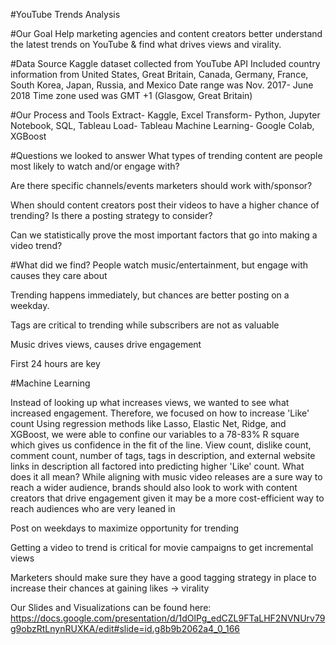 #YouTube Trends Analysis


#Our Goal
Help marketing agencies and content creators better understand the latest trends on YouTube & find what drives views and virality.

#Data Source
Kaggle dataset collected from YouTube API
Included country information from United States, Great Britain, Canada, Germany, France, South Korea, Japan, Russia, and Mexico
Date range was Nov. 2017- June 2018
Time zone used was GMT +1 (Glasgow, Great Britain)

#Our Process and Tools
Extract- Kaggle, Excel
Transform- Python, Jupyter Notebook, SQL, Tableau
Load- Tableau
Machine Learning- Google Colab, XGBoost

#Questions we looked to answer
What types of trending content are people most likely to watch and/or engage with?

Are there specific channels/events marketers should work with/sponsor?

When should content creators post their videos to have a higher chance of trending? Is there a posting strategy to consider?

Can we statistically prove the most important factors that go into making a video trend?

#What did we find?
People watch music/entertainment, but engage with causes they care about

Trending happens immediately, but chances are better posting on a weekday.

Tags are critical to trending while subscribers are not as valuable

Music drives views, causes drive engagement

First 24 hours are key

#Machine Learning

Instead of looking up what increases views, we wanted to see what increased engagement. Therefore, we focused on how to increase 'Like' count
Using regression methods like Lasso, Elastic Net, Ridge, and XGBoost, we were able to confine our variables to a 78-83% R square which gives us confidence in the fit of the line.
View count, dislike count, comment count, number of tags, tags in description, and external website links in description all factored into predicting higher 'Like' count.
What does it all mean?
While aligning with music video releases are a sure way to reach a wider audience, brands should also look to work with content creators that drive engagement given it may be a more cost-efficient way to reach audiences who are very leaned in

Post on weekdays to maximize opportunity for trending

Getting a video to trend is critical for movie campaigns to get incremental views

Marketers should make sure they have a good tagging strategy in place to increase their chances at gaining likes → virality

Our Slides and Visualizations can be found here: https://docs.google.com/presentation/d/1dOlPg_edCZL9FTaLHF2NVNUrv79g9obzRtLnynRUXKA/edit#slide=id.g8b9b2062a4_0_166
